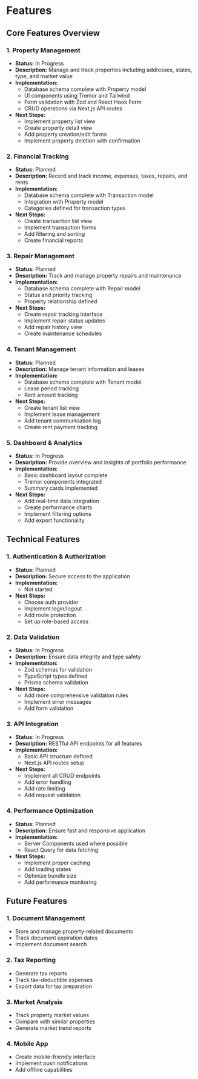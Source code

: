 <!-- File: /docs/features.md -->
# Features

## Core Features Overview

### 1. Property Management
- **Status:** In Progress
- **Description:** Manage and track properties including addresses, states, type, and market value
- **Implementation:**
  - Database schema complete with Property model
  - UI components using Tremor and Tailwind
  - Form validation with Zod and React Hook Form
  - CRUD operations via Next.js API routes
- **Next Steps:**
  - Implement property list view
  - Create property detail view
  - Add property creation/edit forms
  - Implement property deletion with confirmation

### 2. Financial Tracking
- **Status:** Planned
- **Description:** Record and track income, expenses, taxes, repairs, and rents
- **Implementation:**
  - Database schema complete with Transaction model
  - Integration with Property model
  - Categories defined for transaction types
- **Next Steps:**
  - Create transaction list view
  - Implement transaction forms
  - Add filtering and sorting
  - Create financial reports

### 3. Repair Management
- **Status:** Planned
- **Description:** Track and manage property repairs and maintenance
- **Implementation:**
  - Database schema complete with Repair model
  - Status and priority tracking
  - Property relationship defined
- **Next Steps:**
  - Create repair tracking interface
  - Implement repair status updates
  - Add repair history view
  - Create maintenance schedules

### 4. Tenant Management
- **Status:** Planned
- **Description:** Manage tenant information and leases
- **Implementation:**
  - Database schema complete with Tenant model
  - Lease period tracking
  - Rent amount tracking
- **Next Steps:**
  - Create tenant list view
  - Implement lease management
  - Add tenant communication log
  - Create rent payment tracking

### 5. Dashboard & Analytics
- **Status:** In Progress
- **Description:** Provide overview and insights of portfolio performance
- **Implementation:**
  - Basic dashboard layout complete
  - Tremor components integrated
  - Summary cards implemented
- **Next Steps:**
  - Add real-time data integration
  - Create performance charts
  - Implement filtering options
  - Add export functionality

## Technical Features

### 1. Authentication & Authorization
- **Status:** Planned
- **Description:** Secure access to the application
- **Implementation:**
  - Not started
- **Next Steps:**
  - Choose auth provider
  - Implement login/logout
  - Add route protection
  - Set up role-based access

### 2. Data Validation
- **Status:** In Progress
- **Description:** Ensure data integrity and type safety
- **Implementation:**
  - Zod schemas for validation
  - TypeScript types defined
  - Prisma schema validation
- **Next Steps:**
  - Add more comprehensive validation rules
  - Implement error messages
  - Add form validation

### 3. API Integration
- **Status:** In Progress
- **Description:** RESTful API endpoints for all features
- **Implementation:**
  - Basic API structure defined
  - Next.js API routes setup
- **Next Steps:**
  - Implement all CRUD endpoints
  - Add error handling
  - Add rate limiting
  - Add request validation

### 4. Performance Optimization
- **Status:** Planned
- **Description:** Ensure fast and responsive application
- **Implementation:**
  - Server Components used where possible
  - React Query for data fetching
- **Next Steps:**
  - Implement proper caching
  - Add loading states
  - Optimize bundle size
  - Add performance monitoring

## Future Features

### 1. Document Management
- Store and manage property-related documents
- Track document expiration dates
- Implement document search

### 2. Tax Reporting
- Generate tax reports
- Track tax-deductible expenses
- Export data for tax preparation

### 3. Market Analysis
- Track property market values
- Compare with similar properties
- Generate market trend reports

### 4. Mobile App
- Create mobile-friendly interface
- Implement push notifications
- Add offline capabilities